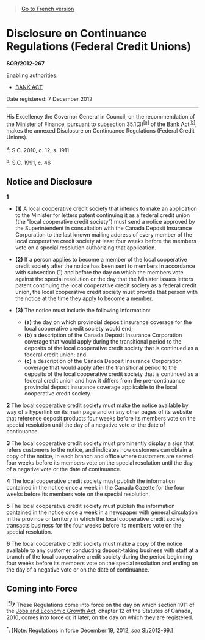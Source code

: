 > [Go to French version](/fr/Règlements/Décrets,%20ordonnances%20et%20règlements%20statutaires/2012/267.md)

# Disclosure on Continuance Regulations (Federal Credit Unions)

**SOR/2012-267**

Enabling authorities: 
- [BANK ACT](/en/Acts/Statutes%20of%20Canada/1991/c.%2046.md)

Date registered: 7 December 2012

----------

His Excellency the Governor General in Council, on the recommendation of the Minister of Finance, pursuant to subsection 35.1(3)<sup><a href='#fn_a'>[a]</a></sup> of the [Bank Act](/en/Acts/Statutes%20of%20Canada/1991/c.%2046.md)<sup><a href='#fn_b'>[b]</a></sup>, makes the annexed Disclosure on Continuance Regulations (Federal Credit Unions).

<a name='fn_a'><sup>a</sup></a>: S.C. 2010, c. 12, s. 1911<br />

<a name='fn_b'><sup>b</sup></a>: S.C. 1991, c. 46<br />




## Notice and Disclosure


**1** 

- **(1)** A local cooperative credit society that intends to make an application to the Minister for letters patent continuing it as a federal credit union (the “local cooperative credit society”) must send a notice approved by the Superintendent in consultation with the Canada Deposit Insurance Corporation to the last known mailing address of every member of the local cooperative credit society at least four weeks before the members vote on a special resolution authorizing that application.

- **(2)** If a person applies to become a member of the local cooperative credit society after the notice has been sent to members in accordance with subsection (1) and before the day on which the members vote against the special resolution or the day that the Minister issues letters patent continuing the local cooperative credit society as a federal credit union, the local cooperative credit society must provide that person with the notice at the time they apply to become a member.

- **(3)** The notice must include the following information:
	- **(a)** the day on which provincial deposit insurance coverage for the local cooperative credit society would end;
	- **(b)** a description of the Canada Deposit Insurance Corporation coverage that would apply during the transitional period to the deposits of the local cooperative credit society that is continued as a federal credit union; and
	- **(c)** a description of the Canada Deposit Insurance Corporation coverage that would apply after the transitional period to the deposits of the local cooperative credit society that is continued as a federal credit union and how it differs from the pre-continuance provincial deposit insurance coverage applicable to the local cooperative credit society.



**2** The local cooperative credit society must make the notice available by way of a hyperlink on its main page and on any other pages of its website that reference deposit products four weeks before its members vote on the special resolution until the day of a negative vote or the date of continuance.



**3** The local cooperative credit society must prominently display a sign that refers customers to the notice, and indicates how customers can obtain a copy of the notice, in each branch and office where customers are served four weeks before its members vote on the special resolution until the day of a negative vote or the date of continuance.



**4** The local cooperative credit society must publish the information contained in the notice once a week in the Canada Gazette for the four weeks before its members vote on the special resolution.



**5** The local cooperative credit society must publish the information contained in the notice once a week in a newspaper with general circulation in the province or territory in which the local cooperative credit society transacts business for the four weeks before its members vote on the special resolution.



**6** The local cooperative credit society must make a copy of the notice available to any customer conducting deposit-taking business with staff at a branch of the local cooperative credit society during the period beginning four weeks before its members vote on the special resolution and ending on the day of a negative vote or on the date of continuance.




## Coming into Force


<sup><a href='#fn_Ind87D5_hq_13723'>[*]</a></sup>**7** These Regulations come into force on the day on which section 1911 of the [Jobs and Economic Growth Act](/en/Acts/Statutes%20of%20Canada/2010/c.%2012.md), chapter 12 of the Statutes of Canada, 2010, comes into force or, if later, on the day on which they are registered.

<a name='fn_Ind87D5_hq_13723'><sup>*</sup></a>: [Note: Regulations in force December 19, 2012, *see* SI/2012-99.]<br />



